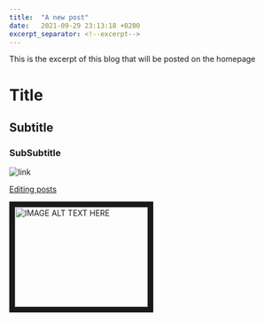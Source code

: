 ```yaml
---
title:  "A new post"
date:   2021-09-29 23:13:18 +0200
excerpt_separator: <!--excerpt-->
---
```

This is the excerpt of this blog that will be posted on the homepage
<!--excerpt-->

# Title
## Subtitle
### SubSubtitle

![link](https://en.wikipedia.org/wiki/Red_Hawk_cheese#/media/File:Cowgirl_Creamery_Point_Reyes_-_Red_Hawk_cheese.jpg)


[Editing posts](https://jekyllrb.com/docs/posts/)

<a href="http://www.youtube.com/watch?feature=player_embedded&v=gKJHErteBn8" target="_blank"><img src="http://img.youtube.com/vi/gKJHErteBn8/0.jpg" 
alt="IMAGE ALT TEXT HERE" width="240" height="180" border="10" /></a>
